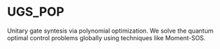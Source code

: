 # UGS_POP
Unitary gate syntesis via polynomial optimization. We solve the quantum optimal control problems globally using techniques like Moment-SOS.
